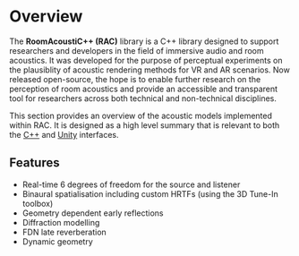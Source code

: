 # Overview

The **RoomAcoustiC++ (RAC)** library is a C++ library designed to support researchers and developers in the field of immersive audio and room acoustics.
It was developed for the purpose of perceptual experiments on the plausiblity of acoustic rendering methods for VR and AR scenarios.
Now released open-source, the hope is to enable further research on the perception of room acoustics and provide an accessible and transparent tool for researchers across both technical and non-technical disciplines.

This section provides an overview of the acoustic models implemented within RAC.
It is designed as a high level summary that is relevant to both the [C++](../api/index.md) and [Unity](../unity/index.md) interfaces.

## Features

* Real-time 6 degrees of freedom for the source and listener
* Binaural spatialisation including custom HRTFs (using the 3D Tune-In toolbox)
* Geometry dependent early reflections
* Diffraction modelling
* FDN late reverberation
* Dynamic geometry

<!-- 
## Description

For users simply looking to use the library, a straightforward API is provided.
This exposes functions for creating and manipulating audio sources, listeners, and the room environment.

For developers interested in extending the library, see the [C++ API Documentation](https://roomacousticpp.readthedocs.io/en/latest/common/definitions.html). -->